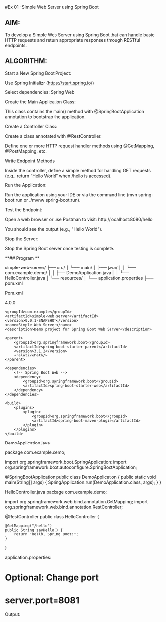 
#Ex 01 -Simple Web Server using Spring Boot

## AIM:
To develop a Simple Web Server using Spring Boot that can handle basic HTTP requests and return appropriate responses through RESTful endpoints.
## ALGORITHM:
Start a New Spring Boot Project:

Use Spring Initializr (https://start.spring.io/)

Select dependencies: Spring Web

Create the Main Application Class:

This class contains the main() method with @SpringBootApplication annotation to bootstrap the application.

Create a Controller Class:

Create a class annotated with @RestController.

Define one or more HTTP request handler methods using @GetMapping, @PostMapping, etc.

Write Endpoint Methods:

Inside the controller, define a simple method for handling GET requests (e.g., return “Hello World” when /hello is accessed).

Run the Application:

Run the application using your IDE or via the command line (mvn spring-boot:run or ./mvnw spring-boot:run).

Test the Endpoint:

Open a web browser or use Postman to visit:
http://localhost:8080/hello

You should see the output (e.g., "Hello World").

Stop the Server:

Stop the Spring Boot server once testing is complete.


**## Program **

simple-web-server/
├── src/
│   └── main/
│       ├── java/
│       │   └── com.example.demo/
│       │       ├── DemoApplication.java
│       │       └── HelloController.java
│       └── resources/
│           └── application.properties
├── pom.xml

Pom.xml

<project xmlns="http://maven.apache.org/POM/4.0.0"
         xmlns:xsi="http://www.w3.org/2001/XMLSchema-instance"
         xsi:schemaLocation="http://maven.apache.org/POM/4.0.0 
                             http://maven.apache.org/xsd/maven-4.0.0.xsd">
    <modelVersion>4.0.0</modelVersion>

    <groupId>com.example</groupId>
    <artifactId>simple-web-server</artifactId>
    <version>0.0.1-SNAPSHOT</version>
    <name>Simple Web Server</name>
    <description>Demo project for Spring Boot Web Server</description>

    <parent>
        <groupId>org.springframework.boot</groupId>
        <artifactId>spring-boot-starter-parent</artifactId>
        <version>3.1.2</version>
        <relativePath/>
    </parent>

    <dependencies>
        <!-- Spring Boot Web -->
        <dependency>
            <groupId>org.springframework.boot</groupId>
            <artifactId>spring-boot-starter-web</artifactId>
        </dependency>
    </dependencies>

    <build>
        <plugins>
            <plugin>
                <groupId>org.springframework.boot</groupId>
                <artifactId>spring-boot-maven-plugin</artifactId>
            </plugin>
        </plugins>
    </build>
</project>

DemoApplication.java

package com.example.demo;

import org.springframework.boot.SpringApplication;
import org.springframework.boot.autoconfigure.SpringBootApplication;

@SpringBootApplication
public class DemoApplication {
    public static void main(String[] args) {
        SpringApplication.run(DemoApplication.class, args);
    }
}


HelloController.java
package com.example.demo;

import org.springframework.web.bind.annotation.GetMapping;
import org.springframework.web.bind.annotation.RestController;

@RestController
public class HelloController {

    @GetMapping("/hello")
    public String sayHello() {
        return "Hello, Spring Boot!";
    }
}


application.properties:

# Optional: Change port
# server.port=8081




Output:


